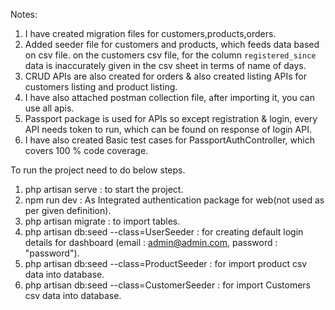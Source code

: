 

Notes:
1. I have created migration files for customers,products,orders.
2. Added seeder file for customers and products, which feeds data based on csv file. on the customers csv file,
   for the column `registered_since` data is inaccurately given in the csv sheet in terms of name of days.
3. CRUD APIs are also created for orders & also created listing APIs for customers listing and product listing.
4. I have also attached postman collection file, after importing it, you can use all apis.
5. Passport package is used for APIs so except registration & login, every API needs token to run, which can be found on response of login API.
6. I have also created Basic test cases for PassportAuthController, which covers 100 % code coverage.


To run the project need to do below steps.

1. php artisan serve    : to start the project.
2. npm run dev          : As Integrated authentication package for web(not used as per given definition).
3. php artisan migrate  : to import tables.
4. php artisan db:seed --class=UserSeeder       : for creating default login details for dashboard (email : admin@admin.com, password : "password").
5. php artisan db:seed --class=ProductSeeder    : for import product csv data into database.
6. php artisan db:seed --class=CustomerSeeder   : for import Customers csv data into database.


